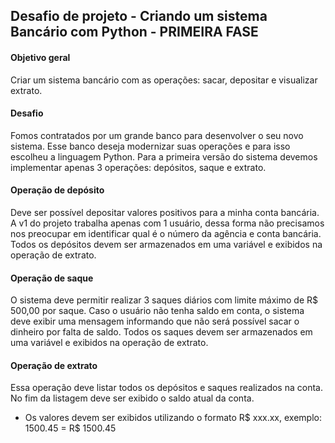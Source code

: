 ## Desafio de projeto - Criando um sistema Bancário com Python - PRIMEIRA FASE


#### Objetivo geral
Criar um sistema bancário com as operações: sacar, depositar e visualizar extrato.

#### Desafio
Fomos contratados por um grande banco para desenvolver o seu novo sistema. Esse banco deseja modernizar suas operações e para isso escolheu a linguagem Python. Para a primeira versão do sistema devemos implementar apenas 3 operações: depósitos, saque e extrato.

#### Operação de depósito
Deve ser possível depositar valores positivos para a minha conta bancária. A v1 do projeto trabalha apenas com 1 usuário, dessa forma não precisamos nos preocupar em identificar qual é o número da agência e conta bancária. Todos os depósitos devem ser armazenados em uma variável e exibidos na operação de extrato.

#### Operação de saque
O sistema deve permitir realizar 3 saques diários com limite máximo de R$ 500,00 por saque. Caso o usuário não tenha saldo em conta, o sistema deve exibir uma mensagem informando que não será possível sacar o dinheiro por falta de saldo. Todos os saques devem ser armazenados em  uma variável e exibidos na operação de extrato.

#### Operação de extrato
Essa operação deve listar todos os depósitos e saques realizados na conta. No fim da listagem deve ser exibido o saldo atual da conta.
- Os valores devem ser exibidos utilizando o formato R$ xxx.xx, exemplo:
1500.45 = R$      1500.45